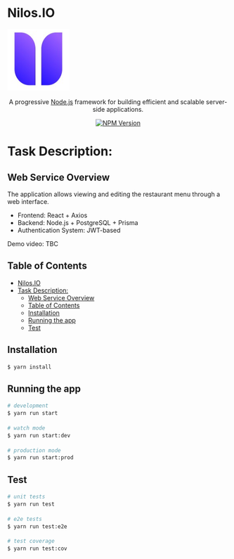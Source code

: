 # Nilos.IO
 <!-- ![Logo](/docs/images/niloslogo.png) -->

<a href="https://www.npmjs.com/~nestjscore" target="_blank"><img src="/docs/images/niloslogo.png" alt="NPM Version" /></a>

  <p align="center">A progressive <a href="http://nodejs.org" target="_blank">Node.js</a> framework for building efficient and scalable server-side applications.</p>
    <p align="center">
<a href="https://www.npmjs.com/~nestjscore" target="_blank"><img src="https://img.shields.io/npm/v/@nestjs/core.svg" alt="NPM Version" /></a>

</p>

# Task Description: 

## Web Service Overview

The application allows viewing and editing the restaurant menu through a web interface.

- Frontend: React + Axios
- Backend: Node.js + PostgreSQL + Prisma
- Authentication System: JWT-based

Demo video: TBC

## Table of Contents
- [Nilos.IO](#nilosio)
- [Task Description:](#task-description)
  - [Web Service Overview](#web-service-overview)
  - [Table of Contents](#table-of-contents)
  - [Installation](#installation)
  - [Running the app](#running-the-app)
  - [Test](#test)



## Installation

```bash
$ yarn install
```

## Running the app

```bash
# development
$ yarn run start

# watch mode
$ yarn run start:dev

# production mode
$ yarn run start:prod
```

## Test

```bash
# unit tests
$ yarn run test

# e2e tests
$ yarn run test:e2e

# test coverage
$ yarn run test:cov
```
